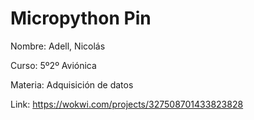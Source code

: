# Micropython Pin

Nombre: Adell, Nicolás

Curso: 5º2º Aviónica

Materia: Adquisición de datos

Link: https://wokwi.com/projects/327508701433823828
